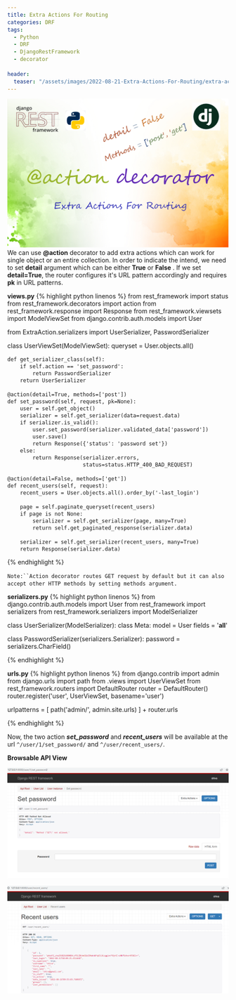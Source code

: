```yaml
---
title: Extra Actions For Routing
categories: DRF
tags:
  - Python
  - DRF
  - DjangoRestFramework
  - decorator

header:
  teaser: "/assets/images/2022-08-21-Extra-Actions-For-Routing/extra-action.png"
---
```


![Cover Page](/assets/images/2022-08-21-Extra-Actions-For-Routing/extra-action.png)
We can use **@action** decorator to add extra actions which can work for single object or an entire collection. In order to indicate the intend, we need to set **detail** argument which can be either **True** or **False** .
If we set **detail=True**, the router configures it's URL pattern accordingly and requires **pk** in URL patterns. 

**views.py**
{% highlight python linenos %}
from rest_framework import status
from rest_framework.decorators import action
from rest_framework.response import Response
from rest_framework.viewsets import ModelViewSet
from django.contrib.auth.models import User

from ExtraAction.serializers import UserSerializer, PasswordSerializer


class UserViewSet(ModelViewSet):
    queryset = User.objects.all()

    def get_serializer_class(self):
        if self.action == 'set_password':
            return PasswordSerializer
        return UserSerializer

    @action(detail=True, methods=['post'])
    def set_password(self, request, pk=None):
        user = self.get_object()
        serializer = self.get_serializer(data=request.data)
        if serializer.is_valid():
            user.set_password(serializer.validated_data['password'])
            user.save()
            return Response({'status': 'password set'})
        else:
            return Response(serializer.errors,
                            status=status.HTTP_400_BAD_REQUEST)

    @action(detail=False, methods=['get'])
    def recent_users(self, request):
        recent_users = User.objects.all().order_by('-last_login')

        page = self.paginate_queryset(recent_users)
        if page is not None:
            serializer = self.get_serializer(page, many=True)
            return self.get_paginated_response(serializer.data)

        serializer = self.get_serializer(recent_users, many=True)
        return Response(serializer.data)

{% endhighlight %}

`Note:``Action decorator routes GET request by default but it can also accept other HTTP methods by setting methods argument.`


**serializers.py**
{% highlight python linenos %}
from django.contrib.auth.models import User
from rest_framework import serializers
from rest_framework.serializers import ModelSerializer


class UserSerializer(ModelSerializer):
    class Meta:
        model = User
        fields = '__all__'


class PasswordSerializer(serializers.Serializer):
    password = serializers.CharField()

{% endhighlight %}

**urls.py**
{% highlight python linenos %}
from django.contrib import admin
from django.urls import path
from .views import UserViewSet
from rest_framework.routers import DefaultRouter
router = DefaultRouter()
router.register('user', UserViewSet, basename='user')


urlpatterns = [
    path('admin/', admin.site.urls)
] + router.urls

{% endhighlight %}

Now, the two action ***set_password*** and ***recent_users***  will be available at the url `^/user/1/set_password/` and `^/user/recent_users/`.

**Browsable API View**

![set_password action](/assets/images/2022-08-21-Extra-Actions-For-Routing/set-password.png)

![recent_users action](/assets/images/2022-08-21-Extra-Actions-For-Routing/recent-users.png)
